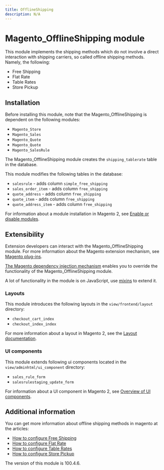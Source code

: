 ```yaml
---
title: OfflineShipping
description: N/A
---
```


# Magento_OfflineShipping module

This module implements the shipping methods which do not involve a direct interaction with shipping carriers, so called offline shipping methods.
Namely, the following:

- Free Shipping
- Flat Rate
- Table Rates
- Store Pickup

## Installation

Before installing this module, note that the Magento_OfflineShipping is dependent on the following modules:

- `Magento_Store`
- `Magento_Sales`
- `Magento_Quote`
- `Magento_Quote`
- `Magento_SalesRule`

The Magento_OfflineShipping module creates the `shipping_tablerate` table in the database.

This module modifies the following tables in the database:

- `salesrule` - adds column `simple_free_shipping`
- `sales_order_item` - adds column `free_shipping`
- `quote_address` - adds column `free_shipping`
- `quote_item` - adds column `free_shipping`
- `quote_address_item` - adds column `free_shipping`

For information about a module installation in Magento 2, see [Enable or disable modules](https://experienceleague.adobe.com/docs/commerce-operations/installation-guide/tutorials/manage-modules.html).

## Extensibility

Extension developers can interact with the Magento_OfflineShipping module. For more information about the Magento extension mechanism, see [Magento plug-ins](https://developer.adobe.com/commerce/php/development/components/plugins/).

[The Magento dependency injection mechanism](https://developer.adobe.com/commerce/php/development/components/dependency-injection/) enables you to override the functionality of the Magento_OfflineShipping module.

A lot of functionality in the module is on JavaScript, use [mixins](https://developer.adobe.com/commerce/frontend-core/javascript/mixins/) to extend it.

### Layouts

This module introduces the following layouts in the `view/frontend/layout` directory:

- `checkout_cart_index`
- `checkout_index_index`

For more information about a layout in Magento 2, see the [Layout documentation](https://developer.adobe.com/commerce/frontend-core/guide/layouts/).

### UI components

This module extends following ui components located in the `view/adminhtml/ui_component` directory:

- `sales_rule_form`
- `salesrulestaging_update_form`

For information about a UI component in Magento 2, see [Overview of UI components](https://developer.adobe.com/commerce/frontend-core/ui-components/).

## Additional information

You can get more information about offline shipping methods in magento at the articles:

- [How to configure Free Shipping](https://experienceleague.adobe.com/docs/commerce-admin/stores-sales/delivery/basic-methods/shipping-free.html)
- [How to configure Flat Rate](https://experienceleague.adobe.com/docs/commerce-admin/stores-sales/delivery/basic-methods/shipping-flat-rate.html)
- [How to configure Table Rates](https://experienceleague.adobe.com/docs/commerce-admin/stores-sales/delivery/basic-methods/shipping-table-rate.html)
- [How to configure Store Pickup](https://experienceleague.adobe.com/docs/commerce-admin/stores-sales/delivery/basic-methods/shipping-in-store-delivery.html)

<InlineAlert slots="text" />
The version of this module is 100.4.6.

